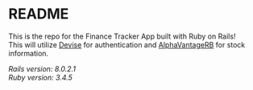 # README

This is the repo for the Finance Tracker App built with Ruby on Rails!<br>
This will utilize [Devise](https://github.com/heartcombo/devise) for authentication and [AlphaVantageRB](https://github.com/StefanoMartin/AlphaVantageRB) for stock information.

<em>
Rails version: 8.0.2.1<br>
Ruby version: 3.4.5
</em>